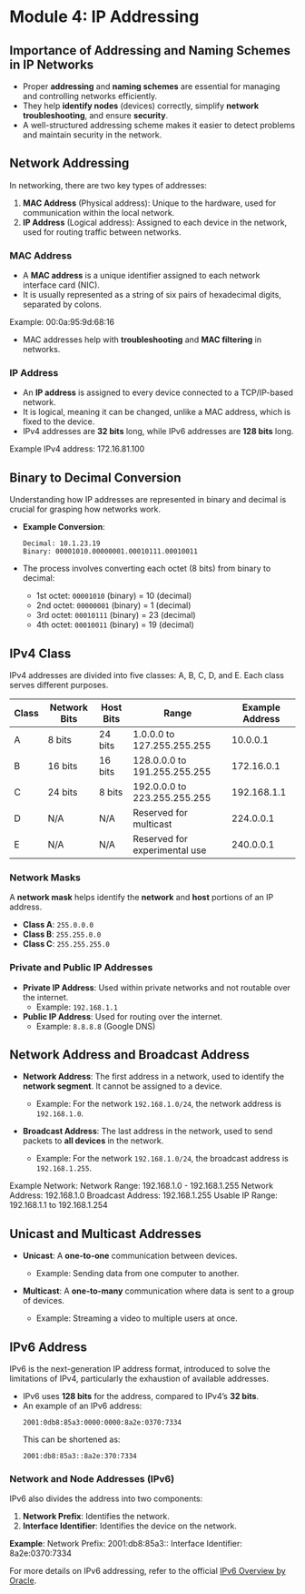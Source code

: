 # Module 4: IP Addressing

## Importance of Addressing and Naming Schemes in IP Networks

- Proper **addressing** and **naming schemes** are essential for managing and controlling networks efficiently.
- They help **identify nodes** (devices) correctly, simplify **network troubleshooting**, and ensure **security**.
- A well-structured addressing scheme makes it easier to detect problems and maintain security in the network.

## Network Addressing

In networking, there are two key types of addresses:

1. **MAC Address** (Physical address): Unique to the hardware, used for communication within the local network.
2. **IP Address** (Logical address): Assigned to each device in the network, used for routing traffic between networks.

### MAC Address
- A **MAC address** is a unique identifier assigned to each network interface card (NIC).
- It is usually represented as a string of six pairs of hexadecimal digits, separated by colons.

Example:
00:0a:95:9d:68:16

- MAC addresses help with **troubleshooting** and **MAC filtering** in networks.

### IP Address
- An **IP address** is assigned to every device connected to a TCP/IP-based network.
- It is logical, meaning it can be changed, unlike a MAC address, which is fixed to the device.
- IPv4 addresses are **32 bits** long, while IPv6 addresses are **128 bits** long.

Example IPv4 address:
172.16.81.100


## Binary to Decimal Conversion

Understanding how IP addresses are represented in binary and decimal is crucial for grasping how networks work.

- **Example Conversion**:

    ```
    Decimal: 10.1.23.19
    Binary: 00001010.00000001.00010111.00010011
    ```

- The process involves converting each octet (8 bits) from binary to decimal:
    - 1st octet: `00001010` (binary) = 10 (decimal)
    - 2nd octet: `00000001` (binary) = 1 (decimal)
    - 3rd octet: `00010111` (binary) = 23 (decimal)
    - 4th octet: `00010011` (binary) = 19 (decimal)

## IPv4 Class

IPv4 addresses are divided into five classes: A, B, C, D, and E. Each class serves different purposes.

| Class  | Network Bits | Host Bits | Range              | Example Address      |
|--------|---------------|-----------|--------------------|----------------------|
| A      | 8 bits        | 24 bits   | 1.0.0.0 to 127.255.255.255 | 10.0.0.1           |
| B      | 16 bits       | 16 bits   | 128.0.0.0 to 191.255.255.255 | 172.16.0.1        |
| C      | 24 bits       | 8 bits    | 192.0.0.0 to 223.255.255.255 | 192.168.1.1      |
| D      | N/A           | N/A       | Reserved for multicast | 224.0.0.1          |
| E      | N/A           | N/A       | Reserved for experimental use | 240.0.0.1          |

### Network Masks

A **network mask** helps identify the **network** and **host** portions of an IP address.

- **Class A**: `255.0.0.0`
- **Class B**: `255.255.0.0`
- **Class C**: `255.255.255.0`

### Private and Public IP Addresses

- **Private IP Address**: Used within private networks and not routable over the internet.
    - Example: `192.168.1.1`
- **Public IP Address**: Used for routing over the internet.
    - Example: `8.8.8.8` (Google DNS)

## Network Address and Broadcast Address

- **Network Address**: The first address in a network, used to identify the **network segment**. It cannot be assigned to a device.
    - Example: For the network `192.168.1.0/24`, the network address is `192.168.1.0`.

- **Broadcast Address**: The last address in the network, used to send packets to **all devices** in the network.
    - Example: For the network `192.168.1.0/24`, the broadcast address is `192.168.1.255`.

Example Network:
Network Range: 192.168.1.0 - 192.168.1.255 Network Address: 192.168.1.0 Broadcast Address: 192.168.1.255 Usable IP Range: 192.168.1.1 to 192.168.1.254


## Unicast and Multicast Addresses

- **Unicast**: A **one-to-one** communication between devices.
    - Example: Sending data from one computer to another.

- **Multicast**: A **one-to-many** communication where data is sent to a group of devices.
    - Example: Streaming a video to multiple users at once.

## IPv6 Address

IPv6 is the next-generation IP address format, introduced to solve the limitations of IPv4, particularly the exhaustion of available addresses.

- IPv6 uses **128 bits** for the address, compared to IPv4’s **32 bits**.
- An example of an IPv6 address:
    ```
    2001:0db8:85a3:0000:0000:8a2e:0370:7334
    ```
    This can be shortened as:
    ```
    2001:db8:85a3::8a2e:370:7334
    ```

### Network and Node Addresses (IPv6)

IPv6 also divides the address into two components:
1. **Network Prefix**: Identifies the network.
2. **Interface Identifier**: Identifies the device on the network.

**Example**:
Network Prefix: 2001:db8:85a3:: Interface Identifier: 8a2e:0370:7334

For more details on IPv6 addressing, refer to the official [IPv6 Overview by Oracle](https://docs.oracle.com/cd/E18752_01/html/816-4554/ipv6-overview-10.html).
